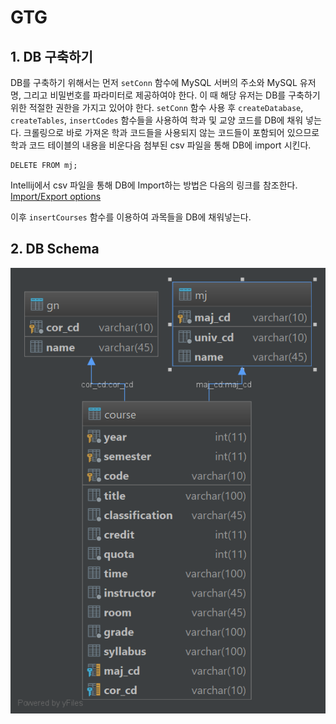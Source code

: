 # GTG
## 1. DB 구축하기
DB를 구축하기 위해서는 먼저 `setConn` 함수에 MySQL 서버의 주소와 MySQL 유저명, 그리고 비밀번호를 파라미터로 제공하여야 한다.
이 때 해당 유저는 DB를 구축하기 위한 적절한 권한을 가지고 있어야 한다.
`setConn` 함수 사용 후 `createDatabase`, `createTables`, `insertCodes` 함수들을 사용하여 학과 및 교양 코드를 DB에 채워 넣는다.
크롤링으로 바로 가져온 학과 코드들을 사용되지 않는 코드들이 포함되어 있으므로 학과 코드 테이블의 내용을 비운다음 첨부된 csv 파일을 통해 DB에 import 시킨다.
```
DELETE FROM mj;
```

Intellij에서 csv 파일을 통해 DB에 Import하는 방법은 다음의 링크를 참조한다.
[Import/Export options](https://www.jetbrains.com/datagrip/features/importexport.html)

이후 `insertCourses` 함수를 이용하여 과목들을 DB에 채워넣는다.

## 2. DB Schema

![DB Schema](https://github.com/elimerins/GraduOther/blob/master/GTG/gtg.png)

